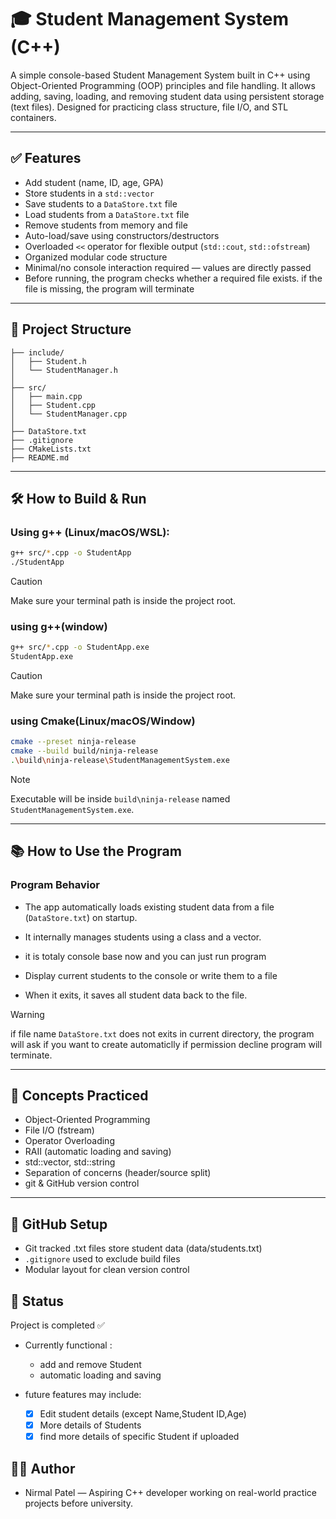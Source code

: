 # 🎓 Student Management System (C++)

A simple console-based Student Management System built in C++ using Object-Oriented Programming (OOP) principles and file handling. It allows adding, saving, loading, and removing student data using persistent storage (text files). Designed for practicing class structure, file I/O, and STL containers.

---

## ✅ Features

- Add student (name, ID, age, GPA)
- Store students in a `std::vector`
- Save students to a `DataStore.txt` file
- Load students from a `DataStore.txt` file
- Remove students from memory and file
- Auto-load/save using constructors/destructors
- Overloaded `<<` operator for flexible output (`std::cout`, `std::ofstream`)
- Organized modular code structure
- Minimal/no console interaction required — values are directly passed
- Before running, the program checks whether a required file exists. if the file is missing, the program will terminate

---

## 📁 Project Structure

```StudentManagementSystem/
├── include/
│   ├── Student.h
│   └── StudentManager.h
│
├── src/
│   ├── main.cpp
│   ├── Student.cpp
│   └── StudentManager.cpp
│
├── DataStore.txt
├── .gitignore
├── CMakeLists.txt
├── README.md
```

---

## 🛠 How to Build & Run

### Using g++ (Linux/macOS/WSL):

```bash
g++ src/*.cpp -o StudentApp
./StudentApp
```
> [!caution]
> Make sure your terminal path is inside the project root.

### using g++(window)
```bash
g++ src/*.cpp -o StudentApp.exe
StudentApp.exe
```
> [!caution]
> Make sure your terminal path is inside the project root.

### using Cmake(Linux/macOS/Window)

```bash
cmake --preset ninja-release
cmake --build build/ninja-release
.\build\ninja-release\StudentManagementSystem.exe 
```
> [!Note]
> Executable will be inside `build\ninja-release` named `StudentManagementSystem.exe`.

---

## 📚 How to Use the Program
 ### Program Behavior
 - The app automatically loads existing student data from a file (`DataStore.txt`) on startup.

 - It internally manages students using a class and a vector.

 - it is totaly console base now and you can just run program

 - Display current students to the console or write them to a file
 - When it exits, it saves all student data back to the file. 

 > [!warning]
 > if file name `DataStore.txt` does not exits in current directory, the program will ask if you want
 > to create automaticlly if permission decline program will terminate.

    
---

## 🧠 Concepts Practiced
- Object-Oriented Programming
- File I/O (fstream)
- Operator Overloading
- RAII (automatic loading and saving)
- std::vector, std::string
- Separation of concerns (header/source split)
- git & GitHub version control

---

## 🔐 GitHub Setup
- Git tracked .txt files store student data (data/students.txt)
- `.gitignore` used to exclude build files
- Modular layout for clean version control

## 📢 Status
Project is completed ✅
- Currently functional : 
  - add and remove Student
  - automatic loading and saving

- future features may include:
  - [x] Edit student details (except Name,Student ID,Age)
  - [x] More details of Students
  - [x] find more details of specific Student if uploaded

## 🧑‍💻 Author
- Nirmal Patel — Aspiring C++ developer working on real-world practice projects before university.